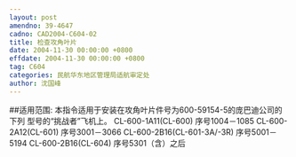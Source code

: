 ```yaml
---
layout: post
amendno: 39-4647
cadno: CAD2004-C604-02
title: 检查攻角叶片
date: 2004-11-30 00:00:00 +0800
effdate: 2004-11-30 00:00:00 +0800
tag: C604
categories: 民航华东地区管理局适航审定处
author: 沈国峰
---
```


##适用范围:
本指令适用于安装在攻角叶片件号为600-59154-5的庞巴迪公司的下列
型号的“挑战者”飞机上。
CL-600-1A11(CL-600)            序号1004－1085
CL-600-2A12(CL-601)            序号3001－3066
CL-600-2B16(CL-601-3A/-3R)     序号5001－5194
CL-600-2B16(CL-604)            序号5301（含）之后

